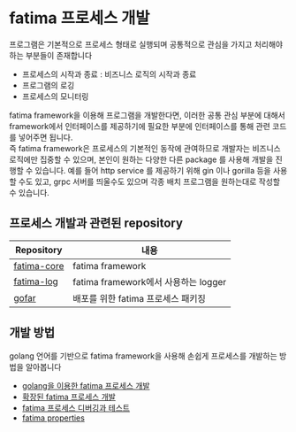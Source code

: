 # fatima 프로세스 개발
프로그램은 기본적으로 프로세스 형태로 실행되며 공통적으로 관심을 가지고 처리해야 하는 부분들이 존재합니다

- 프로세스의 시작과 종료 : 비즈니스 로직의 시작과 종료
- 프로그램의 로깅
- 프로세스의 모니터링

fatima framework을 이용해 프로그램을 개발한다면, 이러한 공통 관심 부분에 대해서 framework에서 인터페이스를 제공하기에 필요한 부분에 인터페이스를 통해 관련 코드를 넣어주면 됩니다.<BR>
즉 fatima framework은 프로세스의 기본적인 동작에 관여하므로 개발자는 비즈니스 로직에만 집중할 수 있으며, 
본인이 원하는 다양한 다른 package 를 사용해 개발을 진행할 수 있습니다. 
예를 들어 http service 를 제공하기 위해 gin 이나 gorilla 등을 사용할 수도 있고, grpc 서버를 띄울수도 있으며 각종 배치 프로그램을 원하는대로 작성할 수 있습니다.


## 프로세스 개발과 관련된 repository
| Repository                                              | 내용                             |
|---------------------------------------------------------|--------------------------------|
| [fatima-core](https://github.com/fatima-go/fatima-core) | fatima framework               |
| [fatima-log](https://github.com/fatima-go/fatima-log)   | fatima framework에서 사용하는 logger |
| [gofar](https://github.com/fatima-go/gofar)        | 배포를 위한 fatima 프로세스 패키징         |


## 개발 방법
golang 언어를 기반으로 fatima framework을 사용해 손쉽게 프로세스를 개발하는 방법을 알아봅니다

- [golang을 이용한 fatima 프로세스 개발](./development_start.md)
- [확장된 fatima 프로세스 개발](./development_ext.md)
- [fatima 프로세스 디버깅과 테스트](./development_debug.md)
- [fatima properties](./development_prop.md)
